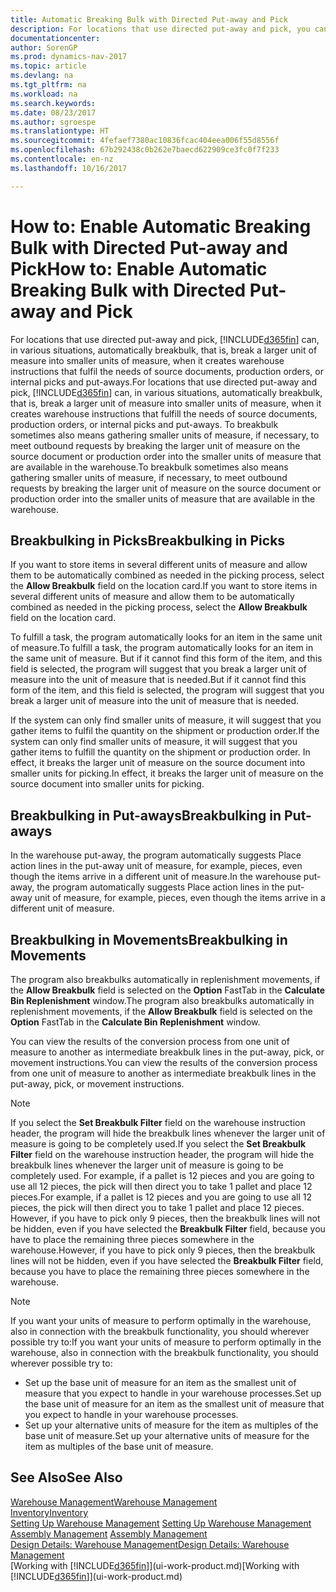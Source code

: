 ```yaml
---
title: Automatic Breaking Bulk with Directed Put-away and Pick
description: For locations that use directed put-away and pick, you can break a larger unit of measure into smaller units of measure, when it creates warehouse instructions that fulfil the needs of source documents, production orders, or internal picks and put-aways.
documentationcenter: 
author: SorenGP
ms.prod: dynamics-nav-2017
ms.topic: article
ms.devlang: na
ms.tgt_pltfrm: na
ms.workload: na
ms.search.keywords: 
ms.date: 08/23/2017
ms.author: sgroespe
ms.translationtype: HT
ms.sourcegitcommit: 4fefaef7380ac10836fcac404eea006f55d8556f
ms.openlocfilehash: 67b292438c0b262e7baecd622909ce3fc0f7f233
ms.contentlocale: en-nz
ms.lasthandoff: 10/16/2017

---
```

# <a name="how-to-enable-automatic-breaking-bulk-with-directed-put-away-and-pick"></a><span data-ttu-id="c14ad-103">How to: Enable Automatic Breaking Bulk with Directed Put-away and Pick</span><span class="sxs-lookup"><span data-stu-id="c14ad-103">How to: Enable Automatic Breaking Bulk with Directed Put-away and Pick</span></span>
<span data-ttu-id="c14ad-104">For locations that use directed put-away and pick, [!INCLUDE[d365fin](includes/d365fin_md.md)] can, in various situations, automatically breakbulk, that is, break a larger unit of measure into smaller units of measure, when it creates warehouse instructions that fulfil the needs of source documents, production orders, or internal picks and put-aways.</span><span class="sxs-lookup"><span data-stu-id="c14ad-104">For locations that use directed put-away and pick, [!INCLUDE[d365fin](includes/d365fin_md.md)] can, in various situations, automatically breakbulk, that is, break a larger unit of measure into smaller units of measure, when it creates warehouse instructions that fulfill the needs of source documents, production orders, or internal picks and put-aways.</span></span> <span data-ttu-id="c14ad-105">To breakbulk sometimes also means gathering smaller units of measure, if necessary, to meet outbound requests by breaking the larger unit of measure on the source document or production order into the smaller units of measure that are available in the warehouse.</span><span class="sxs-lookup"><span data-stu-id="c14ad-105">To breakbulk sometimes also means gathering smaller units of measure, if necessary, to meet outbound requests by breaking the larger unit of measure on the source document or production order into the smaller units of measure that are available in the warehouse.</span></span>   

## <a name="breakbulking-in-picks"></a><span data-ttu-id="c14ad-106">Breakbulking in Picks</span><span class="sxs-lookup"><span data-stu-id="c14ad-106">Breakbulking in Picks</span></span>  
<span data-ttu-id="c14ad-107">If you want to store items in several different units of measure and allow them to be automatically combined as needed in the picking process, select the **Allow Breakbulk** field on the location card.</span><span class="sxs-lookup"><span data-stu-id="c14ad-107">If you want to store items in several different units of measure and allow them to be automatically combined as needed in the picking process, select the **Allow Breakbulk** field on the location card.</span></span>  

<span data-ttu-id="c14ad-108">To fulfill a task, the program automatically looks for an item in the same unit of measure.</span><span class="sxs-lookup"><span data-stu-id="c14ad-108">To fulfill a task, the program automatically looks for an item in the same unit of measure.</span></span> <span data-ttu-id="c14ad-109">But if it cannot find this form of the item, and this field is selected, the program will suggest that you break a larger unit of measure into the unit of measure that is needed.</span><span class="sxs-lookup"><span data-stu-id="c14ad-109">But if it cannot find this form of the item, and this field is selected, the program will suggest that you break a larger unit of measure into the unit of measure that is needed.</span></span>  

<span data-ttu-id="c14ad-110">If the system can only find smaller units of measure, it will suggest that you gather items to fulfil the quantity on the shipment or production order.</span><span class="sxs-lookup"><span data-stu-id="c14ad-110">If the system can only find smaller units of measure, it will suggest that you gather items to fulfill the quantity on the shipment or production order.</span></span> <span data-ttu-id="c14ad-111">In effect, it breaks the larger unit of measure on the source document into smaller units for picking.</span><span class="sxs-lookup"><span data-stu-id="c14ad-111">In effect, it breaks the larger unit of measure on the source document into smaller units for picking.</span></span>  

## <a name="breakbulking-in-put-aways"></a><span data-ttu-id="c14ad-112">Breakbulking in Put-aways</span><span class="sxs-lookup"><span data-stu-id="c14ad-112">Breakbulking in Put-aways</span></span>  
<span data-ttu-id="c14ad-113">In the warehouse put-away, the program automatically suggests Place action lines in the put-away unit of measure, for example, pieces, even though the items arrive in a different unit of measure.</span><span class="sxs-lookup"><span data-stu-id="c14ad-113">In the warehouse put-away, the program automatically suggests Place action lines in the put-away unit of measure, for example, pieces, even though the items arrive in a different unit of measure.</span></span>  

## <a name="breakbulking-in-movements"></a><span data-ttu-id="c14ad-114">Breakbulking in Movements</span><span class="sxs-lookup"><span data-stu-id="c14ad-114">Breakbulking in Movements</span></span>  
<span data-ttu-id="c14ad-115">The program also breakbulks automatically in replenishment movements, if the **Allow Breakbulk** field is selected on the **Option** FastTab in the **Calculate Bin Replenishment** window.</span><span class="sxs-lookup"><span data-stu-id="c14ad-115">The program also breakbulks automatically in replenishment movements, if the **Allow Breakbulk** field is selected on the **Option** FastTab in the **Calculate Bin Replenishment** window.</span></span>  

<span data-ttu-id="c14ad-116">You can view the results of the conversion process from one unit of measure to another as intermediate breakbulk lines in the put-away, pick, or movement instructions.</span><span class="sxs-lookup"><span data-stu-id="c14ad-116">You can view the results of the conversion process from one unit of measure to another as intermediate breakbulk lines in the put-away, pick, or movement instructions.</span></span>  

> [!NOTE]  
>  <span data-ttu-id="c14ad-117">If you select the **Set Breakbulk Filter** field on the warehouse instruction header, the program will hide the breakbulk lines whenever the larger unit of measure is going to be completely used.</span><span class="sxs-lookup"><span data-stu-id="c14ad-117">If you select the **Set Breakbulk Filter** field on the warehouse instruction header, the program will hide the breakbulk lines whenever the larger unit of measure is going to be completely used.</span></span> <span data-ttu-id="c14ad-118">For example, if a pallet is 12 pieces and you are going to use all 12 pieces, the pick will then direct you to take 1 pallet and place 12 pieces.</span><span class="sxs-lookup"><span data-stu-id="c14ad-118">For example, if a pallet is 12 pieces and you are going to use all 12 pieces, the pick will then direct you to take 1 pallet and place 12 pieces.</span></span> <span data-ttu-id="c14ad-119">However, if you have to pick only 9 pieces, then the breakbulk lines will not be hidden, even if you have selected the **Breakbulk Filter** field, because you have to place the remaining three pieces somewhere in the warehouse.</span><span class="sxs-lookup"><span data-stu-id="c14ad-119">However, if you have to pick only 9 pieces, then the breakbulk lines will not be hidden, even if you have selected the **Breakbulk Filter** field, because you have to place the remaining three pieces somewhere in the warehouse.</span></span>  

> [!NOTE]  
>  <span data-ttu-id="c14ad-120">If you want your units of measure to perform optimally in the warehouse, also in connection with the breakbulk functionality, you should wherever possible try to:</span><span class="sxs-lookup"><span data-stu-id="c14ad-120">If you want your units of measure to perform optimally in the warehouse, also in connection with the breakbulk functionality, you should wherever possible try to:</span></span>  
>   
> - <span data-ttu-id="c14ad-121">Set up the base unit of measure for an item as the smallest unit of measure that you expect to handle in your warehouse processes.</span><span class="sxs-lookup"><span data-stu-id="c14ad-121">Set up the base unit of measure for an item as the smallest unit of measure that you expect to handle in your warehouse processes.</span></span>  
> - <span data-ttu-id="c14ad-122">Set up your alternative units of measure for the item as multiples of the base unit of measure.</span><span class="sxs-lookup"><span data-stu-id="c14ad-122">Set up your alternative units of measure for the item as multiples of the base unit of measure.</span></span>  

## <a name="see-also"></a><span data-ttu-id="c14ad-123">See Also</span><span class="sxs-lookup"><span data-stu-id="c14ad-123">See Also</span></span>  
[<span data-ttu-id="c14ad-124">Warehouse Management</span><span class="sxs-lookup"><span data-stu-id="c14ad-124">Warehouse Management</span></span>](warehouse-manage-warehouse.md)  
[<span data-ttu-id="c14ad-125">Inventory</span><span class="sxs-lookup"><span data-stu-id="c14ad-125">Inventory</span></span>](inventory-manage-inventory.md)  
<span data-ttu-id="c14ad-126">[Setting Up Warehouse Management](warehouse-setup-warehouse.md)   </span><span class="sxs-lookup"><span data-stu-id="c14ad-126">[Setting Up Warehouse Management](warehouse-setup-warehouse.md)   </span></span>  
<span data-ttu-id="c14ad-127">[Assembly Management](assembly-assemble-items.md)  </span><span class="sxs-lookup"><span data-stu-id="c14ad-127">[Assembly Management](assembly-assemble-items.md)  </span></span>  
[<span data-ttu-id="c14ad-128">Design Details: Warehouse Management</span><span class="sxs-lookup"><span data-stu-id="c14ad-128">Design Details: Warehouse Management</span></span>](design-details-warehouse-management.md)  
<span data-ttu-id="c14ad-129">[Working with [!INCLUDE[d365fin](includes/d365fin_md.md)]](ui-work-product.md)</span><span class="sxs-lookup"><span data-stu-id="c14ad-129">[Working with [!INCLUDE[d365fin](includes/d365fin_md.md)]](ui-work-product.md)</span></span>  

